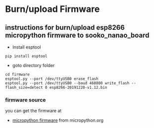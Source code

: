 # Burn/upload Firmware 
 

## instructions for burn/upload esp8266 micropython firmware to sooko_nanao_board


- Install esptool
```
pip install esptool
```
- goto directory folder

```
cd firmware
esptool.py --port /dev/ttyUSB0 erase_flash
esptool.py --port /dev/ttyUSB0 --baud 460800 write_flash --flash_size=detect 0 esp8266-20191220-v1.12.bin
```

### firmware source
you can get the firmware at 

* [micropython firmware](https://micropython.org/download/esp8266/) from micropython.org